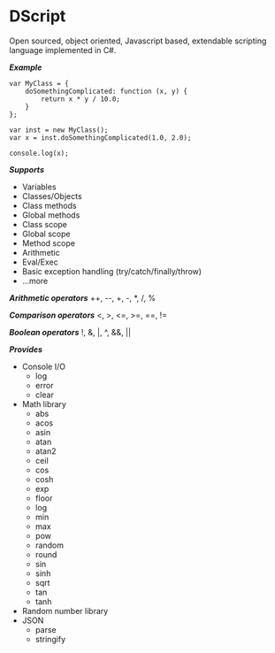 DScript
=======

Open sourced, object oriented, Javascript based, extendable scripting language implemented in C#.

***Example***

    var MyClass = {
        doSomethingComplicated: function (x, y) {
            return x * y / 10.0;
        }
    };

    var inst = new MyClass();
    var x = inst.doSomethingComplicated(1.0, 2.0);
    
    console.log(x);

***Supports***
- Variables
- Classes/Objects
- Class methods
- Global methods
- Class scope
- Global scope
- Method scope
- Arithmetic
- Eval/Exec
- Basic exception handling (try/catch/finally/throw)
- ...more

***Arithmetic operators***
++, --, +, -, *, /, %

***Comparison operators***
<, >, <=, >=, ==, !=

***Boolean operators***
!, &, |, ^, &&, ||

***Provides***
- Console I/O
  - log
  - error
  - clear
- Math library
  - abs
  - acos
  - asin
  - atan
  - atan2
  - ceil
  - cos
  - cosh
  - exp
  - floor
  - log
  - min
  - max
  - pow
  - random
  - round
  - sin
  - sinh
  - sqrt
  - tan
  - tanh
- Random number library
- JSON
  - parse
  - stringify
